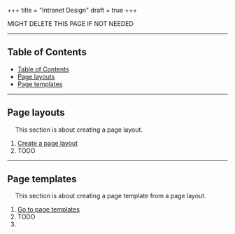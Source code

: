 +++
title = "Intranet Design"
draft = true
+++

MIGHT DELETE THIS PAGE IF NOT NEEDED

---

## Table of Contents
- [Table of Contents](#table-of-contents)
- [Page layouts](#page-layouts)
- [Page templates](#page-templates)

---

## Page layouts

&emsp; This section is about creating a page layout.

1. [Create a page layout](/actions/common/#powell-intranet-create-a-page-layout)
2. TODO

---

## Page templates

&emsp; This section is about creating a page template from a page layout.

1. [Go to page templates](/actions/common/#powell-intranet-create-a-page-template)
2. TODO
3. 
